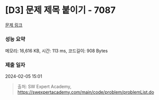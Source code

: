 # [D3] 문제 제목 붙이기 - 7087 

[문제 링크](https://swexpertacademy.com/main/code/problem/problemDetail.do?contestProbId=AWkIdD46A5EDFAXC) 

### 성능 요약

메모리: 16,616 KB, 시간: 113 ms, 코드길이: 908 Bytes

### 제출 일자

2024-02-05 15:01



> 출처: SW Expert Academy, https://swexpertacademy.com/main/code/problem/problemList.do